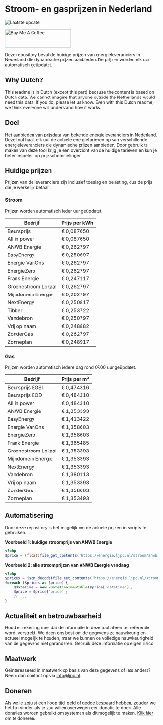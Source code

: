 # Stroom- en gasprijzen in Nederland

![Laatste update](https://img.shields.io/badge/laatste%20update-2025--02--20%2000%3A00%20CET-brightgreen)

<a href="https://www.buymeacoffee.com/Lars-" target="_blank"><img src="https://cdn.buymeacoffee.com/buttons/v2/default-orange.png" alt="Buy Me A Coffee" height="60" style="height: 60px !important;width: 217px !important;" ></a>

Deze repository bevat de huidige prijzen van energieleveranciers in Nederland die dynamische prijzen aanbieden. De prijzen worden elk uur automatisch geüpdatet.

## Why Dutch?

This readme is in Dutch (except this part) because the content is based on Dutch data. We cannot imagine that anyone outside the Netherlands would need this data. If you do, please let us know. Even with this Dutch readme, we think
everyone will understand how it works.

## Doel

Het aanbieden van prijsdata van bekende energieleveranciers in Nederland. Deze tool haalt elk uur de actuele energietarieven op van verschillende energieleveranciers die dynamische prijzen aanbieden. Door gebruik te maken van deze tool
krijg je een overzicht van de huidige tarieven en kun je beter inspelen op prijsschommelingen.

## Huidige prijzen

Prijzen van de leveranciers zijn inclusief toeslag en belasting, dus de prijs die je werkelijk betaalt.

### Stroom

Prijzen worden automatisch ieder uur geüpdatet.

 Bedrijf | Prijs per kWh 
---------|---------------
Beursprijs | € 0,087650
All in power | € 0,087650
ANWB Energie | € 0,262797
EasyEnergy | € 0,250697
Energie VanOns | € 0,262797
EnergieZero | € 0,262797
Frank Energie | € 0,247117
Groenestroom Lokaal | € 0,262797
Mijndomein Energie | € 0,262797
NextEnergy | € 0,250817
Tibber | € 0,253722
Vandebron | € 0,250797
Vrij op naam | € 0,248882
ZonderGas | € 0,262797
Zonneplan | € 0,248917


### Gas

Prijzen worden automatisch iedere dag rond 07.00 uur geüpdatet.

 Bedrijf | Prijs per m³ 
---------|--------------
Beursprijs EGSI | € 0,474316
Beursprijs EOD | € 0,484310
All in power | € 0,484310
ANWB Energie | € 1,353393
EasyEnergy | € 1,413422
Energie VanOns | € 1,358603
EnergieZero | € 1,358603
Frank Energie | € 1,365485
Groenestroom Lokaal | € 1,353393
Mijndomein Energie | € 1,353393
NextEnergy | € 1,353393
Vandebron | € 1,380113
Vrij op naam | € 1,353393
ZonderGas | € 1,358603
Zonneplan | € 1,353493


## Automatisering

Door deze repository is het mogelijk om de actuele prijzen in scripts te gebruiken.

**Voorbeeld 1: huidige stroomprijs van ANWB Energie**

```php
<?php
$price = (float)file_get_contents('https://energie.ljpc.nl/stroom/anwb-energie-nu.txt');

```

**Voorbeeld 2: alle stroomprijzen van ANWB Energie vandaag**

```php
<?php
$prices = json_decode(file_get_contents('https://energie.ljpc.nl/stroom/all-in-power-vandaag.json'),true);
foreach ($prices as $price) {
    $dateTime = new \DateTimeImmutable($price['datetime']);
    $price = $price['price'];
    // ...
}
```

## Actualiteit en betrouwbaarheid

Houd er rekening mee dat de informatie in deze tool alleen ter referentie wordt verstrekt. We doen ons best om de gegevens zo nauwkeurig en actueel mogelijk te houden, maar we kunnen de volledige nauwkeurigheid van de gegevens niet
garanderen. Gebruik deze informatie op eigen risico.

## Maatwerk

Geïnteresseerd in maatwerk op basis van deze gegevens of iets anders? Neem dan contact op
via [info@ljpc.nl](mailto:info@ljpc.nl?subject=Energie%20prijzen).

## Doneren

Als we je zojuist een hoop tijd, geld of gedoe bespaard hebben, zouden we het fijn vinden als je zou willen overwegen een
donatie te doen. Alle donaties worden gebruikt om systemen als dit mogelijk te
maken. [Klik hier](https://www.buymeacoffee.com/Lars-) om te doneren.

